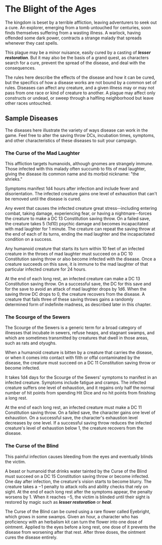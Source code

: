# The Blight of the Ages
The kingdom is beset by a terrible affliction, leaving adventurers to seek out a cure. An explorer, emerging from a tomb untouched for centuries, soon finds themselves suffering from a wasting illness. A warlock, having offended some dark power, contracts a strange malady that spreads whenever they cast spells.

This plague may be a minor nuisance, easily cured by a casting of **_lesser restoration_**. But it may also be the basis of a grand quest, as characters search for a cure, prevent the spread of the disease, and deal with the consequences.

The rules here describe the effects of the disease and how it can be cured, but the specifics of how a disease works are not bound by a common set of rules. Diseases can affect any creature, and a given illness may or may not pass from one race or kind of creature to another. A plague may affect only constructs or undead, or sweep through a halfling neighborhood but leave other races untouched.

## Sample Diseases 
The diseases here illustrate the variety of ways disease can work in the game. Feel free to alter the saving throw DCs, incubation times, symptoms, and other characteristics of these diseases to suit your campaign. 

### The Curse of the Mad Laughter
This affliction targets humanoids, although gnomes are strangely immune. Those infected with this malady often succumb to fits of mad laughter, giving the disease its common name and its morbid nickname: "the shrieks."

Symptoms manifest 1d4 hours after infection and include fever and disorientation. The infected creature gains one level of exhaustion that can't be removed until the disease is cured.

Any event that causes the infected creature great stress--including entering combat, taking damage, experiencing fear, or having a nightmare--forces the creature to make a DC 13 Constitution saving throw. On a failed save, the creature takes 5 (1d10) psychic damage and becomes incapacitated with mad laughter for 1 minute. The creature can repeat the saving throw at the end of each of its turns, ending the mad laughter and the incapacitated condition on a success.

Any humanoid creature that starts its turn within 10 feet of an infected creature in the throes of mad laughter must succeed on a DC 10 Constitution saving throw or also become infected with the disease. Once a creature succeeds on this save, it is immune to the mad laughter of that particular infected creature for 24 hours.

At the end of each long rest, an infected creature can make a DC 13 Constitution saving throw. On a successful save, the DC for this save and for the save to avoid an attack of mad laughter drops by 1d6. When the saving throw DC drops to 0, the creature recovers from the disease. A creature that fails three of these saving throws gains a randomly determined form of indefinite madness, as described later in this chapter. 

### The Scourge of the Sewers
The Scourge of the Sewers is a generic term for a broad category of illnesses that incubate in sewers, refuse heaps, and stagnant swamps, and which are sometimes transmitted by creatures that dwell in those areas, such as rats and otyughs.

When a humanoid creature is bitten by a creature that carries the disease, or when it comes into contact with filth or offal contaminated by the disease, the creature must succeed on a DC 11 Constitution saving throw or become infected.

It takes 1d4 days for the Scourge of the Sewers' symptoms to manifest in an infected creature. Symptoms include fatigue and cramps. The infected creature suffers one level of exhaustion, and it regains only half the normal number of hit points from spending Hit Dice and no hit points from finishing a long rest.

At the end of each long rest, an infected creature must make a DC 11 Constitution saving throw. On a failed save, the character gains one level of exhaustion. On a successful save, the character's exhaustion level decreases by one level. If a successful saving throw reduces the infected creature's level of exhaustion below 1, the creature recovers from the disease. 

### The Curse of the Blind
This painful infection causes bleeding from the eyes and eventually blinds the victim.

A beast or humanoid that drinks water tainted by the Curse of the Blind must succeed on a DC 15 Constitution saving throw or become infected. One day after infection, the creature's vision starts to become blurry. The creature takes a −1 penalty to attack rolls and ability checks that rely on sight. At the end of each long rest after the symptoms appear, the penalty worsens by 1. When it reaches −5, the victim is blinded until their sight is restored by magic such as **_lesser restoration_** or **_heal_**.

The Curse of the Blind can be cured using a rare flower called Eyebright, which grows in some swamps. Given an hour, a character who has proficiency with an herbalism kit can turn the flower into one dose of ointment. Applied to the eyes before a long rest, one dose of it prevents the disease from worsening after that rest. After three doses, the ointment cures the disease entirely.

